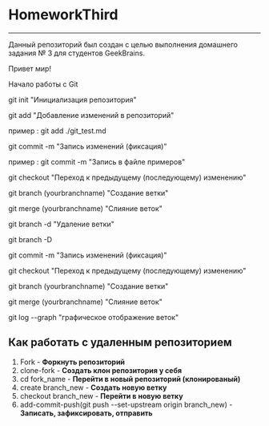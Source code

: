 # HomeworkThird

---

Данный репозиторий был создан с целью выполнения домашнего задания № 3 для студентов GeekBrains.

Привет мир!

Начало работы с Git

git init "Инициализация репозитория"

git add  "Добавление изменений в репозиторий"

пример : git add ./git_test.md

git commit -m "Запись изменений (фиксация)"

пример : git commit -m "Запись в файле примеров"

git checkout  "Переход к предыдущему (последующему) изменению"

git branch (yourbranchname)  "Создание ветки"

git merge (yourbranchname)  "Слияние веток"

git branch -d "Удаление ветки"

git branch -D

git commit -m "Запись изменений (фиксация)"

git checkout  "Переход к предыдущему (последующему) изменению"

git branch (yourbranchname)  "Создание ветки"

git merge (yourbranchname)  "Слияние веток"

git log --graph "графическое отображение веток"

## Как работать с удаленным репозиторием

1. Fork - **Форкнуть репозиторий**
2. clone-fork - **Создать клон репозитория у себя**
3. cd fork_name - **Перейти в новый репозиторий (клонированый)**
4. create branch_new - **Создать новую ветку**
5. checkout branch_new - **Перейти в новую ветку**
6. add-commit-push(git push --set-upstream origin branch_new) - **Записать, зафиксировать, отправить**